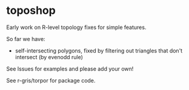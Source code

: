 # toposhop

Early work on R-level topology fixes for simple features. 

So far we have: 

* self-intersecting polygons, fixed by filtering out triangles that don't intersect (by evenodd rule)


See Issues for examples and please add your own!

See r-gris/torpor for package code. 